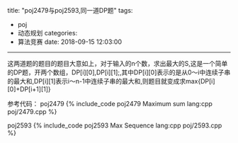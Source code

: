 title: "poj2479与poj2593,同一道DP题"
tags:
  - poj
  - 动态规划
categories:
  - 算法竞赛
date: 2018-09-15 12:03:00
---

这两道题的题目的题目大意如上，对于输入的n个数，求出最大的S,这是一个简单的DP题，开两个数组，DP[i][0],DP[i][1];,其中DP[i][0]表示的是从0～i中连续子串的最大和,DP[i][1]表示i～n-1中连续子串的最大和,则题目就变成求max{DP[i][0]+DP[i+1][1]}

参考代码：
poj2479
{% include_code poj2479 Maximum sum lang:cpp poj/2479.cpp %}

poj2593
{% include_code poj2593 Max Sequence lang:cpp poj/2593.cpp %}